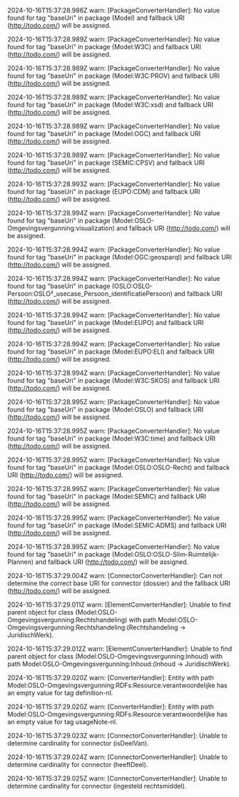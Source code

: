 2024-10-16T15:37:28.986Z warn: [PackageConverterHandler]: No value found for tag "baseUri" in package (Model) and fallback URI (http://todo.com/) will be assigned.

2024-10-16T15:37:28.989Z warn: [PackageConverterHandler]: No value found for tag "baseUri" in package (Model:W3C) and fallback URI (http://todo.com/) will be assigned.

2024-10-16T15:37:28.989Z warn: [PackageConverterHandler]: No value found for tag "baseUri" in package (Model:W3C:PROV) and fallback URI (http://todo.com/) will be assigned.

2024-10-16T15:37:28.989Z warn: [PackageConverterHandler]: No value found for tag "baseUri" in package (Model:W3C:xsd) and fallback URI (http://todo.com/) will be assigned.

2024-10-16T15:37:28.989Z warn: [PackageConverterHandler]: No value found for tag "baseUri" in package (Model:OGC) and fallback URI (http://todo.com/) will be assigned.

2024-10-16T15:37:28.989Z warn: [PackageConverterHandler]: No value found for tag "baseUri" in package (SEMIC:CPSV) and fallback URI (http://todo.com/) will be assigned.

2024-10-16T15:37:28.993Z warn: [PackageConverterHandler]: No value found for tag "baseUri" in package (EUPO:CDM) and fallback URI (http://todo.com/) will be assigned.

2024-10-16T15:37:28.994Z warn: [PackageConverterHandler]: No value found for tag "baseUri" in package (Model:OSLO-Omgevingsvergunning:visualization) and fallback URI (http://todo.com/) will be assigned.

2024-10-16T15:37:28.994Z warn: [PackageConverterHandler]: No value found for tag "baseUri" in package (Model:OGC:geosparql) and fallback URI (http://todo.com/) will be assigned.

2024-10-16T15:37:28.994Z warn: [PackageConverterHandler]: No value found for tag "baseUri" in package (OSLO:OSLO-Persoon:OSLO²_usecase_Persoon_identificatiePersoon) and fallback URI (http://todo.com/) will be assigned.

2024-10-16T15:37:28.994Z warn: [PackageConverterHandler]: No value found for tag "baseUri" in package (Model:EUPO) and fallback URI (http://todo.com/) will be assigned.

2024-10-16T15:37:28.994Z warn: [PackageConverterHandler]: No value found for tag "baseUri" in package (Model:EUPO:ELI) and fallback URI (http://todo.com/) will be assigned.

2024-10-16T15:37:28.994Z warn: [PackageConverterHandler]: No value found for tag "baseUri" in package (Model:W3C:SKOS) and fallback URI (http://todo.com/) will be assigned.

2024-10-16T15:37:28.995Z warn: [PackageConverterHandler]: No value found for tag "baseUri" in package (Model:OSLO) and fallback URI (http://todo.com/) will be assigned.

2024-10-16T15:37:28.995Z warn: [PackageConverterHandler]: No value found for tag "baseUri" in package (Model:W3C:time) and fallback URI (http://todo.com/) will be assigned.

2024-10-16T15:37:28.995Z warn: [PackageConverterHandler]: No value found for tag "baseUri" in package (Model:OSLO:OSLO-Recht) and fallback URI (http://todo.com/) will be assigned.

2024-10-16T15:37:28.995Z warn: [PackageConverterHandler]: No value found for tag "baseUri" in package (Model:SEMIC) and fallback URI (http://todo.com/) will be assigned.

2024-10-16T15:37:28.995Z warn: [PackageConverterHandler]: No value found for tag "baseUri" in package (Model:SEMIC:ADMS) and fallback URI (http://todo.com/) will be assigned.

2024-10-16T15:37:28.995Z warn: [PackageConverterHandler]: No value found for tag "baseUri" in package (Model:OSLO:OSLO-Slim-Ruimtelijk-Plannen) and fallback URI (http://todo.com/) will be assigned.

2024-10-16T15:37:29.004Z warn: [ConnectorConverterHandler]: Can not determine the correct base URI for connector (dossier) and the fallback URI (http://todo.com/) will be assigned.

2024-10-16T15:37:29.011Z warn: [ElementConverterHandler]: Unable to find parent object for class (Model:OSLO-Omgevingsvergunning:Rechtshandeling) with path Model:OSLO-Omgevingsvergunning:Rechtshandeling:(Rechtshandeling -> JuridischWerk).

2024-10-16T15:37:29.012Z warn: [ElementConverterHandler]: Unable to find parent object for class (Model:OSLO-Omgevingsvergunning:Inhoud) with path Model:OSLO-Omgevingsvergunning:Inhoud:(Inhoud -> JuridischWerk).

2024-10-16T15:37:29.020Z warn: [ConverterHandler]: Entity with path Model:OSLO-Omgevingsvergunning:RDFs:Resource:verantwoordelijke has an empty value for tag definition-nl.

2024-10-16T15:37:29.020Z warn: [ConverterHandler]: Entity with path Model:OSLO-Omgevingsvergunning:RDFs:Resource:verantwoordelijke has an empty value for tag usageNote-nl.

2024-10-16T15:37:29.023Z warn: [ConnectorConverterHandler]: Unable to determine cardinality for connector (isDeelVan).

2024-10-16T15:37:29.024Z warn: [ConnectorConverterHandler]: Unable to determine cardinality for connector (heeftDeel).

2024-10-16T15:37:29.025Z warn: [ConnectorConverterHandler]: Unable to determine cardinality for connector (ingesteld rechtsmiddel).

